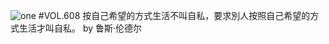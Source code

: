 ![one](http://image.wufazhuce.com/FsvGcWcn7HKdM1IFZB1hynTLpwvk)
#VOL.608
按自己希望的方式生活不叫自私，要求別人按照自己希望的方式生活才叫自私。 by 鲁斯·伦德尔